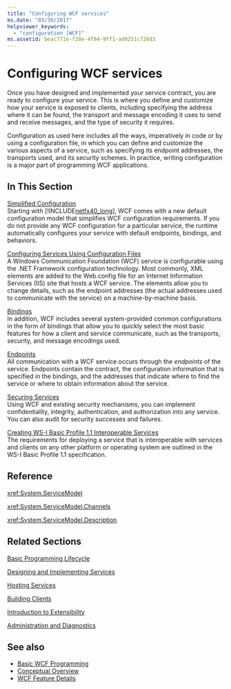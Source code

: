 ```yaml
---
title: "Configuring WCF services"
ms.date: "03/30/2017"
helpviewer_keywords: 
  - "configuration [WCF]"
ms.assetid: beac771e-f28e-4f84-9ff1-ad9251c726d3
---
```

# Configuring WCF services

Once you have designed and implemented your service contract, you are ready to configure your service. This is where you define and customize how your service is exposed to clients, including specifying the address where it can be found, the transport and message encoding it uses to send and receive messages, and the type of security it requires.  
  
 Configuration as used here includes all the ways, imperatively in code or by using a configuration file, in which you can define and customize the various aspects of a service, such as specifying its endpoint addresses, the transports used, and its security schemes. In practice, writing configuration is a major part of programming WCF applications.  
  
## In This Section  
 [Simplified Configuration](simplified-configuration.md)  
 Starting with [!INCLUDE[netfx40_long](../../../includes/netfx40-long-md.md)], WCF comes with a new default configuration model that simplifies WCF configuration requirements. If you do not provide any WCF configuration for a particular service, the runtime automatically configures your service with default endpoints, bindings, and behaviors.  
  
 [Configuring Services Using Configuration Files](configuring-services-using-configuration-files.md)  
 A Windows Communication Foundation (WCF) service is configurable using the .NET Framework configuration technology. Most commonly, XML elements are added to the Web.config file for an Internet Information Services (IIS) site that hosts a WCF service. The elements allow you to change details, such as the endpoint addresses (the actual addresses used to communicate with the service) on a machine-by-machine basis.  
  
 [Bindings](bindings.md)  
 In addition, WCF includes several system-provided common configurations in the form of bindings that allow you to quickly select the most basic features for how a client and service communicate, such as the transports, security, and message encodings used.  
  
 [Endpoints](endpoints.md)  
 All communication with a WCF service occurs through the *endpoints* of the service. Endpoints contain the contract, the configuration information that is specified in the bindings, and the addresses that indicate where to find the service or where to obtain information about the service.  
  
 [Securing Services](securing-services.md)  
 Using WCF and existing security mechanisms, you can implement confidentiality, integrity, authentication, and authorization into any service. You can also audit for security successes and failures.  
  
 [Creating WS-I Basic Profile 1.1 Interoperable Services](./creating-ws-i-basic-profile-1-1-interoperable-services.md)  
 The requirements for deploying a service that is interoperable with services and clients on any other platform or operating system are outlined in the WS-I Basic Profile 1.1 specification.  
  
## Reference  
 <xref:System.ServiceModel>  
  
 <xref:System.ServiceModel.Channels>  
  
 <xref:System.ServiceModel.Description>  
  
## Related Sections  
 [Basic Programming Lifecycle](basic-programming-lifecycle.md)  
  
 [Designing and Implementing Services](designing-and-implementing-services.md)  
  
 [Hosting Services](hosting-services.md)  
  
 [Building Clients](building-clients.md)  
  
 [Introduction to Extensibility](introduction-to-extensibility.md)  
  
 [Administration and Diagnostics](./diagnostics/index.md)  
  
## See also

- [Basic WCF Programming](basic-wcf-programming.md)
- [Conceptual Overview](conceptual-overview.md)
- [WCF Feature Details](./feature-details/index.md)
